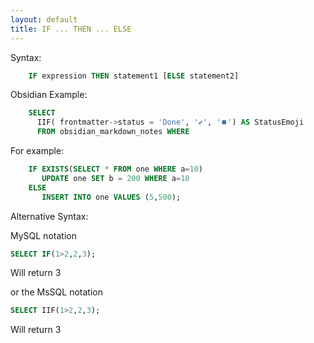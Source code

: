 ```yaml
---
layout: default
title: IF ... THEN ... ELSE
---
```


Syntax:

```sql
    IF expression THEN statement1 [ELSE statement2]
```

Obsidian Example:

```sql
    SELECT
      IIF( frontmatter->status = 'Done', '✔️', '⏹️') AS StatusEmoji
      FROM obsidian_markdown_notes WHERE
```

For example:

```sql
    IF EXISTS(SELECT * FROM one WHERE a=10)
       UPDATE one SET b = 200 WHERE a=10
    ELSE
       INSERT INTO one VALUES (5,500);
```

Alternative Syntax:

MySQL notation

```sql
SELECT IF(1>2,2,3);
```

Will return 3

or the MsSQL notation

```sql
SELECT IIF(1>2,2,3);
```

Will return 3
